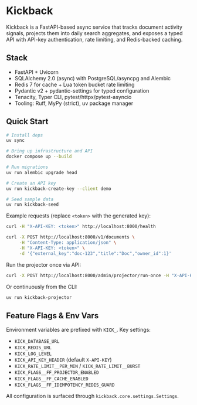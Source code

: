 # Kickback

Kickback is a FastAPI-based async service that tracks document activity signals, projects them into daily search aggregates, and exposes a typed API with API-key authentication, rate limiting, and Redis-backed caching.

## Stack

- FastAPI + Uvicorn
- SQLAlchemy 2.0 (async) with PostgreSQL/asyncpg and Alembic
- Redis 7 for cache + Lua token bucket rate limiting
- Pydantic v2 + pydantic-settings for typed configuration
- Tenacity, Typer CLI, pytest/httpx/pytest-asyncio
- Tooling: Ruff, MyPy (strict), uv package manager

## Quick Start

```bash
# Install deps
uv sync

# Bring up infrastructure and API
docker compose up --build

# Run migrations
uv run alembic upgrade head

# Create an API key
uv run kickback-create-key --client demo

# Seed sample data
uv run kickback-seed
```

Example requests (replace `<token>` with the generated key):

```bash
curl -H "X-API-KEY: <token>" http://localhost:8000/health

curl -X POST http://localhost:8000/v1/documents \
     -H "Content-Type: application/json" \
     -H "X-API-KEY: <token>" \
     -d '{"external_key":"doc-123","title":"Doc","owner_id":1}'
```

Run the projector once via API:

```bash
curl -X POST http://localhost:8000/admin/projector/run-once -H "X-API-KEY: <token>"
```

Or continuously from the CLI:

```bash
uv run kickback-projector
```

## Feature Flags & Env Vars

Environment variables are prefixed with `KICK_`. Key settings:

- `KICK_DATABASE_URL`
- `KICK_REDIS_URL`
- `KICK_LOG_LEVEL`
- `KICK_API_KEY_HEADER` (default `X-API-KEY`)
- `KICK_RATE_LIMIT__PER_MIN` / `KICK_RATE_LIMIT__BURST`
- `KICK_FLAGS__FF_PROJECTOR_ENABLED`
- `KICK_FLAGS__FF_CACHE_ENABLED`
- `KICK_FLAGS__FF_IDEMPOTENCY_REDIS_GUARD`

All configuration is surfaced through `kickback.core.settings.Settings`.
